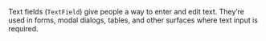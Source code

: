 Text fields (`TextField`) give people a way to enter and edit text. They’re used in forms, modal dialogs, tables, and other surfaces where text input is required.
